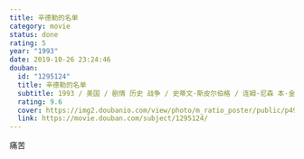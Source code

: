 ```yaml
---
title: 辛德勒的名单
category: movie
status: done
rating: 5
year: "1993"
date: 2019-10-26 23:24:46
douban:
  id: "1295124"
  title: 辛德勒的名单
  subtitle: 1993 / 美国 / 剧情 历史 战争 / 史蒂文·斯皮尔伯格 / 连姆·尼森 本·金斯利
  rating: 9.6
  cover: https://img2.doubanio.com/view/photo/m_ratio_poster/public/p492406163.jpg
  link: https://movie.douban.com/subject/1295124/
---
```


痛苦